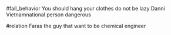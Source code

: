 #fail_behavior 
You should hang your clothes do not be lazy 
Danni Vietnamnational person dangerous 

#relation 
Faras the guy that want to be chemical engineer